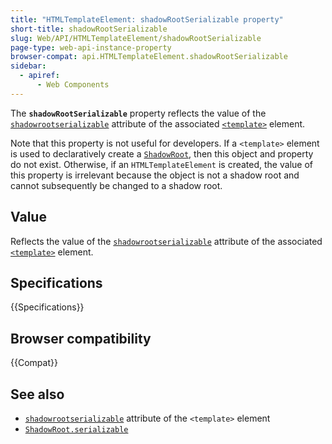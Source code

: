 ```yaml
---
title: "HTMLTemplateElement: shadowRootSerializable property"
short-title: shadowRootSerializable
slug: Web/API/HTMLTemplateElement/shadowRootSerializable
page-type: web-api-instance-property
browser-compat: api.HTMLTemplateElement.shadowRootSerializable
sidebar:
  - apiref:
      - Web Components
---
```


The **`shadowRootSerializable`** property reflects the value of the [`shadowrootserializable`](/en-US/docs/Web/HTML/Reference/Elements/template#shadowrootserializable) attribute of the associated [`<template>`](/en-US/docs/Web/HTML/Reference/Elements/template) element.

Note that this property is not useful for developers.
If a `<template>` element is used to declaratively create a [`ShadowRoot`](/en-US/docs/Web/API/ShadowRoot), then this object and property do not exist.
Otherwise, if an `HTMLTemplateElement` is created, the value of this property is irrelevant because the object is not a shadow root and cannot subsequently be changed to a shadow root.

## Value

Reflects the value of the [`shadowrootserializable`](/en-US/docs/Web/HTML/Reference/Elements/template#shadowrootserializable) attribute of the associated [`<template>`](/en-US/docs/Web/HTML/Reference/Elements/template) element.

## Specifications

{{Specifications}}

## Browser compatibility

{{Compat}}

## See also

- [`shadowrootserializable`](/en-US/docs/Web/HTML/Reference/Elements/template#shadowrootserializable) attribute of the `<template>` element
- [`ShadowRoot.serializable`](/en-US/docs/Web/API/ShadowRoot/serializable)
